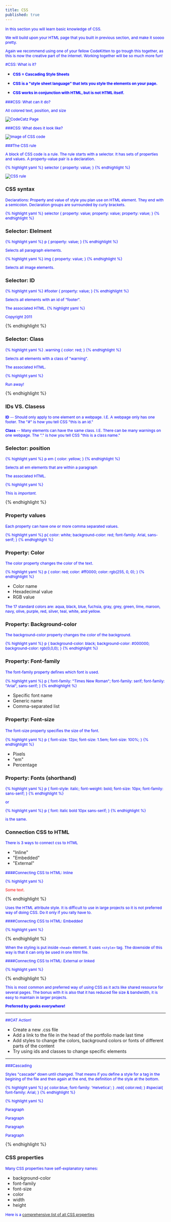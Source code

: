 ```yaml
---
title: CSS
published: true
---
```


In this section you will learn basic knowledge of CSS.

We will build upon your HTML page that you built in previous section, and make it soooo
pretty.

Again we recommend using one of your fellow CodeKitten to go trough this together, 
as this is now the creative part of the internet. Working together will be so much more fun!

#CSS: What is it?

* **CSS = Cascading Style Sheets**  

* **CSS is a "style sheet language" that lets you style the elements on your page.** 

* **CSS works in conjunction with HTML, but is not HTML itself.** 


###CSS: What can it do?

All colored text, position, and size

![CodeCatz Page]({{site.baseurl}}/img/codecatz/codecatz_page.png)

###CSS: What does it look like?

![Image of CSS code]({{site.baseurl}}/img/codecatz/homepage-css.png)

###The CSS rule

A block of CSS code is a rule.
The rule starts with a selector.
It has sets of properties and values.
A property-value pair is a declaration.

{% highlight yaml %}
selector {
  property: value;
}
{% endhighlight %}

![CSS rule]({{site.baseurl}}/img/codecatz/cssrule.png)

### CSS syntax

Declarations: Property and value of style you plan use on HTML element.
They end with a semicolon. 
Declaration groups are surrounded by curly brackets.

{% highlight yaml %}
selector {
  property: value;
  property: value;
  property: value;
}
{% endhighlight %}

### Selector: Elelment

{% highlight yaml %}
p {
  property: value;
}
{% endhighlight %}

Selects all paragraph elements.

{% highlight yaml %}
img {
  property: value;
}
{% endhighlight %}

Selects all image elements.

### Selector: ID

{% highlight yaml %}
#footer {
  property: value;
}
{% endhighlight %}

Selects all elements with an id of "footer".

The associated HTML.
{% highlight yaml %}
<p id="footer">Copyright 2011</p>
{% endhighlight %}

### Selector: Class

{% highlight yaml %}
.warning {
  color: red;
}
{% endhighlight %}

Selects all elements with a class of "warning".

The associated HTML.

{% highlight yaml %}
<p class="warning">Run away!</p>
{% endhighlight %}

### IDs VS. Clasess

**ID** -- Should only apply to one element on a webpage. I.E. A webpage only has one footer.
The "#" is how you tell CSS "this is an id."

**Class** -- Many elements can have the same class. I.E. There can be many warnings on one webpage.
The "." is how you tell CSS "this is a class name."

### Selector: position

{% highlight yaml %}
p em {
  color: yellow;
}
{% endhighlight %}

Selects all em elements that are within a paragraph

The associated HTML.

{% highlight yaml %}
<p>This is <em>important.</em></p>
{% endhighlight %}

### Property values

Each property can have one or more comma separated values.

{% highlight yaml %}
p{
  color: white;
  background-color: red;
  font-family: Arial, sans-serif;
}
{% endhighlight %}

### Property: Color

The color property changes the color of the text.

{% highlight yaml %}
p {
  color: red;
  color: #ff0000;
  color: rgb(255, 0, 0);
}
{% endhighlight %}

* Color name
* Hexadecimal value
* RGB value

The 17 standard colors are: aqua, black, blue, fuchsia, gray, grey, green, lime, maroon, navy, olive, purple, red, silver, teal, white, and yellow.

### Property: Background-color

The background-color property changes the color of the background.

{% highlight yaml %}
p {
  background-color: black;
  background-color: #000000;
  background-color: rgb(0,0,0);
}
{% endhighlight %}

### Property: Font-family

The font-family property deﬁnes which font is used.

{% highlight yaml %}
p {
  font-family: "Times New Roman";
  font-family: serif;
  font-family: "Arial", sans-serif;
}
{% endhighlight %}

* Specific font name 
* Generic name 
* Comma-separated list 

### Property: Font-size

The font-size property speciﬁes the size of the font.

{% highlight yaml %}
p {
  font-size: 12px;
  font-size: 1.5em;
  font-size: 100%;
}
{% endhighlight %}

* Pixels
* "em"
* Percentage

### Property: Fonts (shorthand)

{% highlight yaml %}
p {
  font-style: italic;
  font-weight: bold;
  font-size: 10px;
  font-family: sans-serif;
}
{% endhighlight %}

or

{% highlight yaml %}
p {
  font: italic bold 10px sans-serif;
}
{% endhighlight %}

is the same.

### Connection CSS to HTML

There is 3 ways to connect css to HTML

* "Inline"
* "Embedded"
* "External"

####Connecting CSS to HTML: Inline

{% highlight yaml %}
 <p style="color:red">Some text.</p>
{% endhighlight %}

Uses the HTML attribute style. It is difficult to use in large projects 
so it is not preferred way of doing CSS. Do it only if you rally have to.

####Connecting CSS to HTML: Embedded

{% highlight yaml %}
<head>
  <style type="text/css">
    p {
      color: blue;
      font-size: 12px;
    }
  </style>
</head>
{% endhighlight %}

When the styling is put inside ```<head>``` element. It uses ```<style>``` tag.
The downside of this way is that it can only be used in one html file.

####Connecting CSS to HTML: External or linked

{% highlight yaml %}
<head>
  <link rel="stylesheet" type="text/css" href="style.css">
</head>
{% endhighlight %}

This is most common and preferred way of using CSS as it acts like shared resource for several pages.
The bonus with it is also that it has reduced ﬁle size & bandwidth, it is 
easy to maintain in larger projects.

**Preferred by geeks everywhere!**

***
##CAT Action!

* Create a new .css file  
* Add a link to the file in the head of the portfolio made last time 
* Add styles to change the colors, background colors or fonts of different parts of the content 
* Try using ids and classes to change specific elements 
***

###Cascading

Styles "cascade" down until changed. That means if you define a style for a tag
in the begining of the file and then again at the end, the definition of the 
style at the bottom.

{% highlight yaml %}
p{
  color:blue;
  font-family: 'Helvetica';
}
.red{
  color:red;
}
#special{
  font-family: Arial;
}
{% endhighlight %}

{% highlight yaml %}
<p>Paragraph</p>
<p class ="green">Paragraph</p>
<p class ="red">Paragraph</p>
<p class = "red" id ="special">Paragraph</p>
{% endhighlight %}

### CSS properties

Many CSS properties have self-explanatory names:

* background-color
* font-family
* font-size
* color
* width
* height

Here is a [comprehensive list of all CSS properties](https://developer.mozilla.org/en-US/docs/Web/CSS/Reference)
